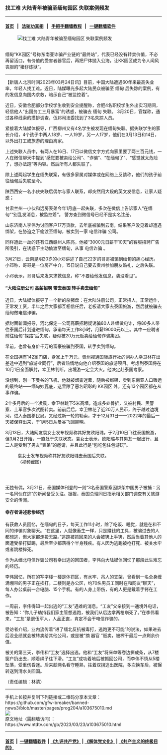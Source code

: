 ### 找工难 大陆青年被骗至缅甸园区 失联案例频发
------------------------

#### [首页](https://github.com/gfw-breaker/banned-news3/blob/master/README.md) &nbsp;&nbsp;|&nbsp;&nbsp; [法轮功真相](https://github.com/begood0513/basic/blob/master/README.md)  &nbsp;&nbsp;|&nbsp;&nbsp; [手把手翻墙教程](https://github.com/gfw-breaker/guides/wiki)  &nbsp;&nbsp;|&nbsp;&nbsp; [一键翻墙软件](https://github.com/gfw-breaker/nogfw/blob/master/README.md)  



<div><div class="featured_image">
 <figure>
  <img alt="找工难 大陆青年被骗至缅甸园区 失联案例频发" src="https://i.ntdtv.com/assets/uploads/2023/03/id103675054-v2-8662b187765b84fb092f8fc4abe9b6fa_1440w-800x450.jpeg"/>
 </figure><br/>
 <span class="caption">
  缅甸“KK园区”号称东南亚诈骗产业链的“最终站”，代表已经没有转卖价值，不必再留活口，有价值的受害者器官后，再把尸体抛入公海，让KK园区成为令人闻风丧胆的“猪仔炼狱”。
 </span>
</div>
</div><hr/>


<div><div class="post_content" itemprop="articleBody">
 <p>
  【新唐人北京时间2023年03月24日讯】目前，中国大陆遭遇60年来最高失业率，年轻人找工难。近日，陆媒曝光多起大陆民众被骗至
  <ok href="https://www.ntdtv.com/gb/缅甸.htm">
   缅甸
  </ok>
  后失踪的案例，有的发信息向国内求救，暗示自己“被监控着”。
 </p>
 <p>
  近日，安徽合肥部分学校学生收到安全提醒称，合肥4名职校学生外出实习期间，轻信他人“出国务工三月暴富”的诱惑，被骗去
  <ok href="https://www.ntdtv.com/gb/缅甸.htm">
   缅甸
  </ok>
  失联。 3月20日，官媒称，通过各种线索的摸排调查，佤邦司法委找到了3名失踪人员。
 </p>
 <p>
  紧接着大陆媒体报导，广西柳州又有4名学生被发现在缅甸失联。据失联学生的家长介绍，4个孩子中两人18岁、一人19岁，另一人17岁，他们在3月13日和14日，以外出打工或旅游的理由离家。
 </p>
 <p>
  上述失联人员中，有两人在16日、17日以微信文字方式向家里要了两三百元钱，一人在微信聊天中提到“感觉要被卖给公司”、“诈骗”、“在缅甸了”、“感觉就太危险了，想办法跑”等内容。然后所有人都失联了。
 </p>
 <p>
  除上述两起学生在缅失联案，有很多家属对媒体或在网络上反馈称，他们的孩子前往缅甸后失联至今。
 </p>
 <p>
  陕西西安一名小伙失联后偶尔与家人联系，却突然用大段的英文发信息，让家人疑惑；
 </p>
 <p>
  甘肃兰州一小伙和远房表弟今年1月底一起失联，多次在微信上告诉家人“在缅甸”“别乱发消息，被监控着”。 警方查到微信号已经不是实名注册。
 </p>
 <p>
  山东济南人李伟为讨回客户17万货款，去年底被骗到云南，结果客户没见着却遭遇绑架，在胁迫之下偷渡至缅甸，被卖到一家
  <ok href="https://www.ntdtv.com/gb/电信诈骗.htm">
   电信诈骗
  </ok>
  公司。
 </p>
 <p>
  同样遭此一劫的还有江西赣州人陈亮，他被“3000元日薪干10天”的客服招聘广告所吸引，在诱惑下主动偷渡至缅甸，从事
  <ok href="https://www.ntdtv.com/gb/电信诈骗.htm">
   电信诈骗
  </ok>
  。
 </p>
 <p>
  3月21日，云南昆明20岁的小邓讲述了自己22岁的哥哥被骗到缅甸的痛心经历。小邓称，哥哥是一位房产中介，15日说自己要去贵州参加朋友婚礼，之后失联。
 </p>
 <p>
  小邓表示，哥哥后来发来求救信息，称“不要给他发信息，装没看见”。
 </p>
 <h4>
  “大陆注册公司 高薪招聘 带去泰国 转手卖去缅甸”
 </h4>
 <p>
  近日，大陆媒体报导了一个新的杀猪盘：在大陆注册公司，正常招人，正常运作，正常发工资，半年之后大家都互相信任后，老板请大家去泰国旅游，然后就被骗去缅甸做电信诈骗。
 </p>
 <p>
  据封面新闻报导，河北保定一公司高薪招聘疑诱骗80人赴缅做电诈，将80多人带往泰国后计划送进缅甸，承诺每天工作8小时，月薪19000元以上。其中一应聘者前往缅甸“探路”后失联，疑似被20万元贩卖给缅甸诈骗集团。
 </p>
 <p>
  早前，也曾有身价千万的富豪被骗到泰国，转手卖到缅甸。
 </p>
 <p>
  在全国拥有142家门店，身家上千万元，贵州视通国际旅行社的创办人幸卫林在出差途中遇到“旅游业同行”，后者热情地向他介绍泰国的旅游项目。考虑到泰国将在10月1日全面解封，幸卫林判断，出境游一定会大火。他决定赴泰国考察。
 </p>
 <p>
  没想到，刚一下曼谷的飞机，他就被烟雾迷晕，随后被绑架，卖到东南亚人口贩运的最终站——缅甸妙瓦底，这里除了恶名昭彰的
  <ok href="https://www.ntdtv.com/gb/kk园区.htm">
   KK园区
  </ok>
  外，还有13个园区都在从事诈骗。
 </p>
 <p>
  2个多月后的一个凌晨，幸卫林跳下5米高墙，造成多处骨折，又被村民、黑警察、土军官多次试图转卖。前前后后，幸卫林花了近20万人民币，终于越过边境河，进入泰国移民局。又经过新一轮的勒索，才于12月31日——2022年的最后一天被保释出来，于1月5日从曼谷飞回昆明。
 </p>
 <p>
  3月13日，大陆网友袁女士发布视频称其好友欧阳璐，于2月10日飞往泰国旅游，但3月2日开始，一直处于失联状态。袁女士表示，欧阳璐与其男友一起出行，且二人是受到了男友“表弟”的邀请，并且此行是“包吃包住包游玩”。
 </p>
 <figure class="wp-caption aligncenter" id="attachment_103675059" style="width: 300px">
  <img alt="" class="wp-image-103675059" src="https://i.ntdtv.com/assets/uploads/2023/03/id103675059-748f8715ly1hca606ubu4j20qw1gidkh.jpeg">
   <br/><figcaption class="wp-caption-text">
    袁女士发布视频称其好友欧阳璐去泰国后失联。（视频截图）
   </figcaption><br/>
  </img>
 </figure><br/>
 <p>
  无独有偶，3月21日，泰国媒体刊登的一则“3名泰国警察因绑架中国男子被捕：另一名同伙在逃”的新闻备受关注。据报，泰国总理同日指示相关部门调查有关旅游安全的传闻。
 </p>
 <h4>
  幸存者讲述悲惨经历
 </h4>
 <p>
  有获救人员回忆，在缅甸的日子，每天工作11小时，除了吃饭、睡觉，就是在和不同的诈骗对象聊天。“在这里，人就像畜生一样，只是赚钱的工具，被骗过去的人都想逃，但大家都走投无路。”逃跑被抓回来的人会被铐上手铐，然后当着其他人的面遭受拳打脚踢，最后至少都落得个半身残疾。有人因为逃跑被枪打死、被关水牢或者跳楼摔死。
 </p>
 <p>
  作为从缅北电信诈骗公司有幸出逃的回国者，李伟向大陆媒体回忆了那段此生难忘的经历。
 </p>
 <p>
  李伟回忆，所在的写字楼一楼是体罚区，有水牢、吊人的支架，曾看到一名全身缠满绷带的男子正在挨打。二楼则是办公区，约70名男员工同时在和网友“聊天”，每人办公桌前一台电脑、15个手机。有的人身上带伤，有的人更是戴着手铐在工作。
 </p>
 <p>
  一周前，李伟得知一起出逃的“工友”遇难的消息。“工友”父亲接到一通境外电话，被告知：“你儿子劫持我们家主管想逃跑，被我们从后边拿两枪崩死了。”在李伟看来，“工友”是退伍军人，人品正直，肯定不会干电信诈骗的。
 </p>
 <p>
  受访者介绍，业内流传着“进了缅北反抗被毒打，逃跑更不可能”的说法，如果进去后没业绩就会被转卖给其他公司，或是被“摘
  <ok href="https://www.ntdtv.com/gb/器官.htm">
   器官
  </ok>
  ”贩卖，被榨干最后一点剩余价值。
 </p>
 <p>
  被关的第三天，李伟和“工友”选择出逃。他和“工友”将床单等卷边撕成条，从7楼窗户扔出去，顺着绳子往下滑。“工友”成功着地后被抓回公司，而李伟不慎从5楼坠落，受重伤昏迷。后来趁两名看守睡熟，拄着双拐逃出医院，多次换车后，被辗转送到清水关回国。
 </p>
 <p>
  （责任编辑：林清）
 </p>
 <p>
 </p>
 <div class="single_ad">
 </div>
</div>
</div>
<hr/>
手机上长按并复制下列链接或二维码分享本文章：<br/>
https://github.com/gfw-breaker/banned-news3/blob/master/pages/prog204/a103675010.md <br/>
<a href='https://github.com/gfw-breaker/banned-news3/blob/master/pages/prog204/a103675010.md'><img src='https://github.com/gfw-breaker/banned-news3/blob/master/pages/prog204/a103675010.md.png'/></a> <br/>
原文地址（需翻墙访问）：https://www.ntdtv.com/gb/2023/03/23/a103675010.html


------------------------
#### [首页](https://github.com/gfw-breaker/banned-news3/blob/master/README.md) &nbsp;|&nbsp; [一键翻墙软件](https://github.com/gfw-breaker/nogfw/blob/master/README.md) &nbsp;| [《九评共产党》](https://github.com/gfw-breaker/9ping.md/blob/master/README.md#九评之一评共产党是什么) | [《解体党文化》](https://github.com/gfw-breaker/jtdwh.md/blob/master/README.md) | [《共产主义的终极目的》](https://github.com/gfw-breaker/gczydzjmd.md/blob/master/README.md)


<img src='http://gfw-breaker.win/banned-news3/pages/prog204/a103675010.md' width='0px' height='0px'/>